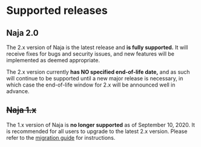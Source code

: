 # Supported releases

## Naja 2.0

The 2.x version of Naja is the latest release and **is fully supported.** It will receive fixes for bugs and security issues, and new features will be implemented as deemed appropriate.

The 2.x version currently **has NO specified end-of-life date,** and as such will continue to be supported until a new major release is necessary, in which case the end-of-life window for 2.x will be announced well in advance.


## <del>Naja 1.x</del>

The 1.x version of Naja is **no longer supported** as of September 10, 2020. It is recommended for all users to upgrade to the latest 2.x version. Please refer to the [migration guide](upgrade-from-1.md) for instructions.
